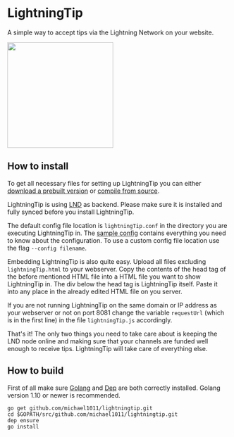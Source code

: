 # LightningTip
A simple way to accept tips via the Lightning Network on your website.

<img src="https://i.imgur.com/tTQnnoJ.gif" width="240">

## How to install
To get all necessary files for setting up LightningTip you can either [download a prebuilt version](https://github.com/michael1011/lightningtip/releases) or [compile from source](#how-to-install).


LightningTip is using [LND](https://github.com/lightningnetwork/lnd) as backend. Please make sure it is installed and fully synced before you install LightningTip.


The default config file location is `lightningTip.conf` in the directory you are executing LightningTip in. The [sample config](https://github.com/michael1011/lightningtip/blob/master/sample-lightningTip.conf) contains everything you need to know about the configuration. To use a custom config file location use the flag `--config filename`.


Embedding LightningTip is also quite easy. Upload all files excluding `lightningTip.html` to your webserver. Copy the contents of the head tag of the before mentioned HTML file into a HTML file you want to show LightningTip in. The div below the head tag is LightningTip itself. Paste it into any place in the already edited HTML file on you server.


If you are not running LightningTip on the same domain or IP address as your webserver or not on port 8081 change the variable `requestUrl` (which is in the first line) in the file `lightningTip.js` accordingly.


That's it! The only two things you need to take care about is keeping the LND node online and making sure that your channels are funded well enough to receive tips. LightningTip will take care of everything else.  

## How to build
First of all make sure [Golang](https://golang.org/) and [Dep](https://github.com/golang/dep) are both correctly installed. Golang version 1.10 or newer is recommended.

```
go get github.com/michael1011/lightningtip.git
cd $GOPATH/src/github.com/michael1011/lightningtip.git
dep ensure
go install
```
